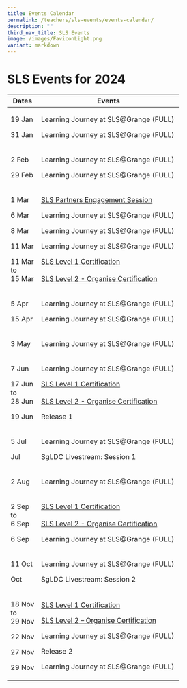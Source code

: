 ```yaml
---
title: Events Calendar
permalink: /teachers/sls-events/events-calendar/
description: ""
third_nav_title: SLS Events
image: /images/FaviconLight.png
variant: markdown
---
```

<h1>SLS Events for 2024</h1>
<table>
    <thead>
        <tr>
            <th>Dates</th>
            <th>Events</th>
        </tr>
    </thead>
    <tbody>
        <tr>            
            <td>
                <p>19 Jan</p>
                <p>31 Jan</p>
            </td>            
            <td>
                <p>Learning Journey at SLS@Grange (FULL)</p>
                <p>Learning Journey at SLS@Grange (FULL)</p>
            </td>
        </tr>
        <tr>            
            <td>
                <p>2 Feb</p>
                <p>29 Feb</p>
            </td>            
            <td>
                <p>Learning Journey at SLS@Grange (FULL)</p>
                <p>Learning Journey at SLS@Grange (FULL)</p>
            </td>
        </tr>
        <tr>            
            <td>
                <p>1 Mar</p>
                <p>6 Mar</p>
                <p>8 Mar</p>
                <p>11 Mar</p>
                <p>11 Mar<br>to<br> 15 Mar</p>
            </td>            
            <td>
                <p><a target="_blank" href="/partners/events/sls-partners-engagement-session-2024/">SLS Partners Engagement Session</a></p>
                <p>Learning Journey at SLS@Grange (FULL)</p>
                <p>Learning Journey at SLS@Grange (FULL)</p>
                <p>Learning Journey at SLS@Grange (FULL)</p>
                <p><a target="_blank" href="https://go.gov.sg/sls-level1-course">SLS Level 1 Certification</a><br><br><a rel="noopener noreferrer" target="_blank" href="https://go.gov.sg/sls-level2-course-organise">SLS Level 2 - Organise Certification</a></p>
            </td>
        </tr>
        <tr>            
            <td>
                <p>5 Apr</p>
                <p>15 Apr</p>
            </td>            
            <td>
                <p>Learning Journey at SLS@Grange (FULL)</p>
                <p>Learning Journey at SLS@Grange (FULL)</p>
            </td>
        </tr>
        <tr>            
            <td>
                <p>3 May</p>
            </td>            
            <td>
                <p>Learning Journey at SLS@Grange (FULL)&nbsp;</p>
            </td>
        </tr>
        <tr>            
            <td>
                <p>7 Jun</p>
                <p>17 Jun<br>to<br> 28 Jun</p>
<p>19 Jun</p>
            </td>
            <td>
                <p>Learning Journey at SLS@Grange (FULL)</p>
                <p><a target="_blank" href="https://go.gov.sg/sls-level1-course">SLS Level 1 Certification</a><br><br><a rel="noopener noreferrer" target="_blank" href="https://go.gov.sg/sls-level2-course-organise">SLS Level 2 - Organise Certification</a></p>
<p>Release 1</p>
            </td>
        </tr>
        <tr>            
            <td>
                <p>5 Jul</p>
                <p>Jul</p>
            </td>            
            <td>
                <p>Learning Journey at SLS@Grange (FULL)</p>
                <p>SgLDC Livestream: Session 1</p>
            </td>
        </tr>
        <tr>            
            <td>
                <p>2 Aug</p>
            </td>            
            <td>
                <p>Learning Journey at SLS@Grange (FULL)</p>
            </td>
        </tr>
        <tr>            
            <td>
                <p>2 Sep<br>to<br> 6 Sep</p>
                <p>6 Sep</p>
            </td>            
            <td>
                <p><a target="_blank" href="https://go.gov.sg/sls-level1-course">SLS Level 1 Certification</a><br><br><a rel="noopener noreferrer" target="_blank" href="https://go.gov.sg/sls-level2-course-organise">SLS Level 2 - Organise Certification</a></p>
                <p>Learning Journey at SLS@Grange (FULL)</p>
            </td>
        </tr>
        <tr>            
            <td>
                <p>11 Oct</p>
                <p>Oct</p>
            </td>            
            <td>
                <p>Learning Journey at SLS@Grange (FULL)</p>
                <p>SgLDC Livestream: Session 2</p>
            </td>
        </tr>
        <tr>            
            <td>
                <p>18 Nov<br>to<br> 29 Nov</p>
                <p>22 Nov</p>
                <p>27 Nov</p>
                <p>29 Nov</p>
            </td>            
            <td>
                <p><a target="_blank" href="https://go.gov.sg/sls-level1-course">SLS Level 1 Certification</a></p>
                <p><a target="_blank" href="https://go.gov.sg/sls-level2-course-organise">SLS Level 2 – Organise Certification</a></p>
                <p>Learning Journey at SLS@Grange (FULL)</p>
                <p>Release 2</p>
                <p>Learning Journey at SLS@Grange (FULL)</p>
            </td>
        </tr>
    </tbody>
</table>